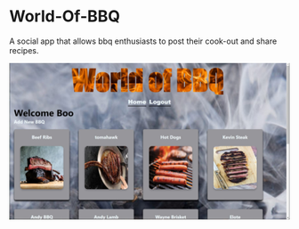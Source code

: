 # World-Of-BBQ

<p>A social app that allows bbq enthusiasts to post their cook-out and share recipes.</p>

<img src="images/worldofbbq.jpg">
